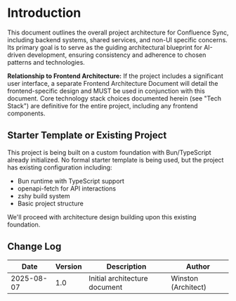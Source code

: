 # Introduction

This document outlines the overall project architecture for Confluence Sync, including backend systems, shared services, and non-UI specific concerns. Its primary goal is to serve as the guiding architectural blueprint for AI-driven development, ensuring consistency and adherence to chosen patterns and technologies.

**Relationship to Frontend Architecture:**
If the project includes a significant user interface, a separate Frontend Architecture Document will detail the frontend-specific design and MUST be used in conjunction with this document. Core technology stack choices documented herein (see "Tech Stack") are definitive for the entire project, including any frontend components.

## Starter Template or Existing Project

This project is being built on a custom foundation with Bun/TypeScript already initialized. No formal starter template is being used, but the project has existing configuration including:
- Bun runtime with TypeScript support
- openapi-fetch for API interactions
- zshy build system
- Basic project structure

We'll proceed with architecture design building upon this existing foundation.

## Change Log

| Date | Version | Description | Author |
|------|---------|-------------|--------|
| 2025-08-07 | 1.0 | Initial architecture document | Winston (Architect) |
